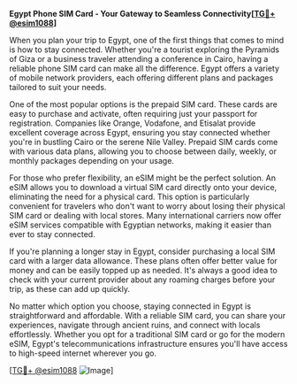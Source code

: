 **Egypt Phone SIM Card - Your Gateway to Seamless Connectivity[[TG💪+ @esim1088](https://t.me/s/esim1088)]**

When you plan your trip to Egypt, one of the first things that comes to mind is how to stay connected. Whether you're a tourist exploring the Pyramids of Giza or a business traveler attending a conference in Cairo, having a reliable phone SIM card can make all the difference. Egypt offers a variety of mobile network providers, each offering different plans and packages tailored to suit your needs.

One of the most popular options is the prepaid SIM card. These cards are easy to purchase and activate, often requiring just your passport for registration. Companies like Orange, Vodafone, and Etisalat provide excellent coverage across Egypt, ensuring you stay connected whether you're in bustling Cairo or the serene Nile Valley. Prepaid SIM cards come with various data plans, allowing you to choose between daily, weekly, or monthly packages depending on your usage.

For those who prefer flexibility, an eSIM might be the perfect solution. An eSIM allows you to download a virtual SIM card directly onto your device, eliminating the need for a physical card. This option is particularly convenient for travelers who don't want to worry about losing their physical SIM card or dealing with local stores. Many international carriers now offer eSIM services compatible with Egyptian networks, making it easier than ever to stay connected.

If you're planning a longer stay in Egypt, consider purchasing a local SIM card with a larger data allowance. These plans often offer better value for money and can be easily topped up as needed. It's always a good idea to check with your current provider about any roaming charges before your trip, as these can add up quickly.

No matter which option you choose, staying connected in Egypt is straightforward and affordable. With a reliable SIM card, you can share your experiences, navigate through ancient ruins, and connect with locals effortlessly. Whether you opt for a traditional SIM card or go for the modern eSIM, Egypt's telecommunications infrastructure ensures you'll have access to high-speed internet wherever you go.

[[TG💪+ @esim1088](https://t.me/s/esim1088) ![Image](https://i.postimg.cc/Y0z9fWf4/image.png)]